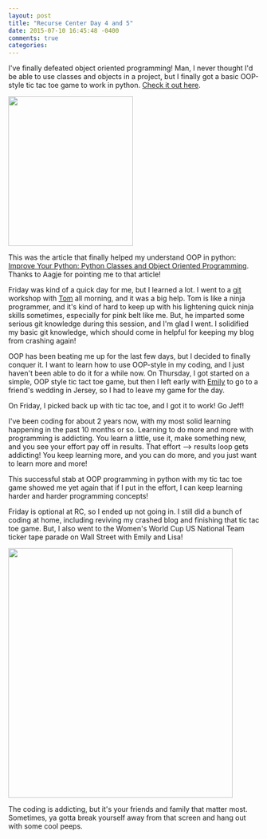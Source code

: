 ```yaml
---
layout: post
title: "Recurse Center Day 4 and 5"
date: 2015-07-10 16:45:48 -0400
comments: true
categories: 
---
```


I've finally defeated object oriented programming! Man, I never thought I'd be able to use classes and objects in a project, but I finally got a basic OOP-style tic tac toe game to work in python. [Check it out here](https://github.com/jeffthemaximum/python-tic-tac-toe).

<img src="{{ root_url }}/images/photo (4).JPG" height="300" width="250" align="middle" />

This was the article that finally helped my understand OOP in python: [Improve Your Python: Python Classes and Object Oriented Programming](http://jeffknupp.com/blog/2014/06/18/improve-your-python-python-classes-and-object-oriented-programming/). Thanks to Aagje for pointing me to that article!

Friday was kind of a quick day for me, but I learned a lot. I went to a [git](https://git-scm.com/) workshop with [Tom](https://twitter.com/ballingt) all morning, and it was a big help. Tom is like a ninja programmer, and it's kind of hard to keep up with his lightening quick ninja skills sometimes, especially for pink belt like me. But, he imparted some serious git knowledge during this session, and I'm glad I went. I solidified my basic git knowledge, which should come in helpful for keeping my blog from crashing again!

OOP has been beating me up for the last few days, but I decided to finally conquer it. I want to learn how to use OOP-style in my coding, and I just haven't been able to do it for a while now. On Thursday, I got started on a simple, OOP style tic tact toe game, but then I left early with [Emily](http://emilyelizabethcooksandstuff.blogspot.com/) to go to a friend's wedding in Jersey, so I had to leave my game for the day.

On Friday, I picked back up with tic tac toe, and I got it to work! Go Jeff! 

I've been coding for about 2 years now, with my most solid learning happening in the past 10 months or so. Learning to do more and more with programming is addicting. You learn a little, use it, make something new, and you see your effort pay off in results. That effort --> results loop gets addicting! You keep learning more, and you can do more, and you just want to learn more and more! 

This successful stab at OOP programming in python with my tic tac toe game showed me yet again that if I put in the effort, I can keep learning harder and harder programming concepts!

Friday is optional at RC, so I ended up not going in. I still did a bunch of coding at home, including reviving my crashed blog and finishing that tic tac toe game. But, I also went to the Women's World Cup US National Team ticker tape parade on Wall Street with Emily and Lisa!

<img src="{{ root_url }}/images/parade.jpg" height="500" width="450" align="middle" />

The coding is addicting, but it's your friends and family that matter most. Sometimes, ya gotta break yourself away from that screen and hang out with some cool peeps.